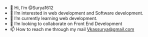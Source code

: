 - 👋 Hi, I’m @Surya1612
- 👀 I’m interested in web development and Software development.
- 🌱 I’m currently learning web development.
- 💞️ I’m looking to collaborate on Front End Development
- 📫 How to reach me through my mail Vkassurya@gmail.com

<!---
Surya1612/Surya1612 is a ✨ special ✨ repository because its `README.md` (this file) appears on your GitHub profile.
You can click the Preview link to take a look at your changes.
--->
